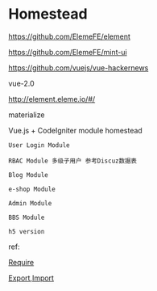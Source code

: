 # Homestead

https://github.com/ElemeFE/element

https://github.com/ElemeFE/mint-ui

https://github.com/vuejs/vue-hackernews

vue-2.0

http://element.eleme.io/#/

materialize

Vue.js + CodeIgniter module homestead

```
User Login Module

RBAC Module 多级子用户 参考Discuz数据表

Blog Module

e-shop Module

Admin Module

BBS Module

h5 version
```

ref:

[Require](http://javascript.ruanyifeng.com/nodejs/module.html#toc5)

[Export,Import](http://www.infoq.com/cn/articles/es6-in-depth-modules)
